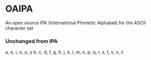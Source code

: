# OAIPA
An open source IPA (International Phonetic Alphabet) for the ASCII character set

### Unchanged from IPA
a, e, i, o, u, y
b, c, d, f, g, h, j, k, l, m, n, p, q, r, s, t, v, x, z
